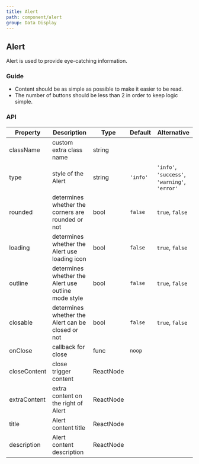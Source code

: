 ```yaml
---
title: Alert
path: component/alert
group: Data Display
---
```


## Alert

Alert is used to provide eye-catching information.

### Guide

- Content should be as simple as possible to make it easier to be read.
- The number of buttons should be less than 2 in order to keep logic simple.

### API

| Property     | Description                                         | Type      | Default  | Alternative                                   |
| ------------ | --------------------------------------------------- | --------- | -------- | --------------------------------------------- |
| className    | custom extra class name                             | string    |          |                                               |
| type         | style of the Alert                                  | string    | `'info'` | `'info'`, `'success'`, `'warning'`, `'error'` |
| rounded      | determines whether the corners are rounded or not   | bool      | `false`  | `true`, `false`                               |
| loading      | determines whether the Alert use loading icon       | bool      | `false`  | `true`, `false`                               |
| outline      | determines whether the Alert use outline mode style | bool      | `false`  | `true`, `false`                               |
| closable     | determines whether the Alert can be closed or not   | bool      | `false`  | `true`, `false`                               |
| onClose      | callback for close                                  | func      | `noop`   |                                               |
| closeContent | close trigger content                               | ReactNode |          |                                               |
| extraContent | extra content on the right of Alert                 | ReactNode |          |                                               |
| title        | Alert content title                                 | ReactNode |          |                                               |
| description  | Alert content description                           | ReactNode |          |                                               |
